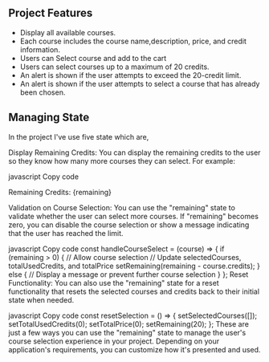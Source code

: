 ## Project Features

- Display all available courses.
- Each course includes the course name,description, price, and credit information.
- Users can Select course and add to the cart 
- Users can select courses up to a maximum of 20 credits.
- An alert is shown if the user attempts to exceed the 20-credit limit.
- An alert is shown if the user attempts to select a course that has already been chosen.
## Managing State

In the project I've use five state which are,

Display Remaining Credits:
You can display the remaining credits to the user so they know how many more courses they can select. For example:

javascript
Copy code
<p>Remaining Credits: {remaining}</p>
Validation on Course Selection:
You can use the "remaining" state to validate whether the user can select more courses. If "remaining" becomes zero, you can disable the course selection or show a message indicating that the user has reached the limit.

javascript
Copy code
const handleCourseSelect = (course) => {
  if (remaining > 0) {
    // Allow course selection
    // Update selectedCourses, totalUsedCredits, and totalPrice
    setRemaining(remaining - course.credits);
  } else {
    // Display a message or prevent further course selection
  }
};
Reset Functionality:
You can also use the "remaining" state for a reset functionality that resets the selected courses and credits back to their initial state when needed.

javascript
Copy code
const resetSelection = () => {
  setSelectedCourses([]);
  setTotalUsedCredits(0);
  setTotalPrice(0);
  setRemaining(20);
};
These are just a few ways you can use the "remaining" state to manage the user's course selection experience in your project. Depending on your application's requirements, you can customize how it's presented and used.

